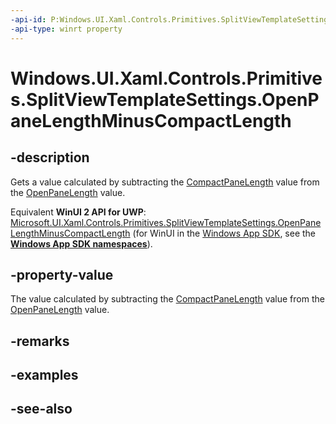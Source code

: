 ```yaml
---
-api-id: P:Windows.UI.Xaml.Controls.Primitives.SplitViewTemplateSettings.OpenPaneLengthMinusCompactLength
-api-type: winrt property
---
```


<!-- Property syntax
public double OpenPaneLengthMinusCompactLength { get; }
-->

# Windows.UI.Xaml.Controls.Primitives.SplitViewTemplateSettings.OpenPaneLengthMinusCompactLength

## -description
Gets a value calculated by subtracting the [CompactPaneLength](../windows.ui.xaml.controls/splitview_compactpanelength.md) value from the [OpenPaneLength](../windows.ui.xaml.controls/splitview_openpanelength.md) value.

Equivalent **WinUI 2 API for UWP**: [Microsoft.UI.Xaml.Controls.Primitives.SplitViewTemplateSettings.OpenPaneLengthMinusCompactLength](/windows/winui/api/microsoft.ui.xaml.controls.primitives.splitviewtemplatesettings.openpanelengthminuscompactlength) (for WinUI in the [Windows App SDK](/windows/apps/windows-app-sdk/), see the **[Windows App SDK namespaces](/windows/windows-app-sdk/api/winrt/)**).

## -property-value
The value calculated by subtracting the [CompactPaneLength](../windows.ui.xaml.controls/splitview_compactpanelength.md) value from the [OpenPaneLength](../windows.ui.xaml.controls/splitview_openpanelength.md) value.

## -remarks

## -examples

## -see-also
